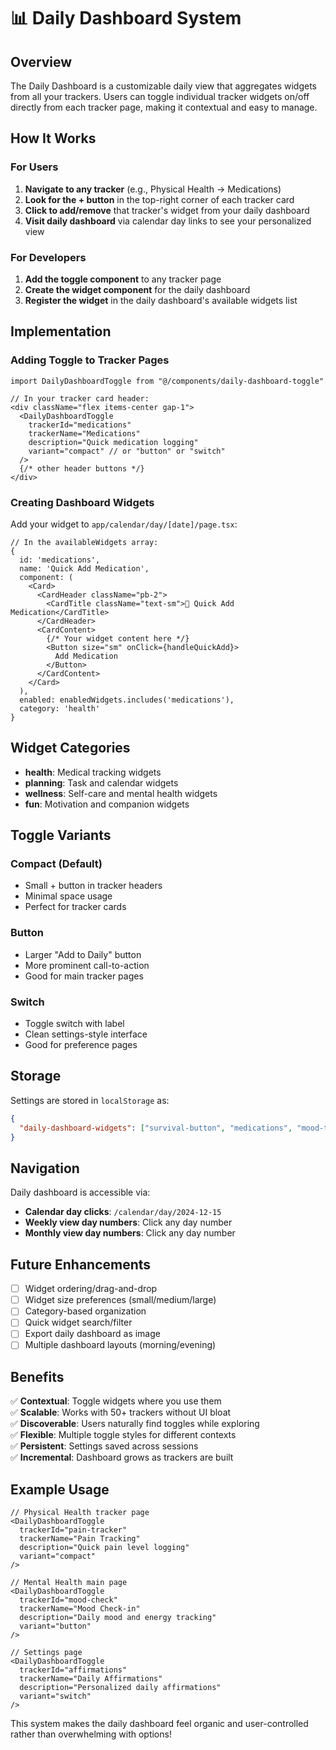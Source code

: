 # 📊 Daily Dashboard System

## Overview

The Daily Dashboard is a customizable daily view that aggregates widgets from all your trackers. Users can toggle individual tracker widgets on/off directly from each tracker page, making it contextual and easy to manage.

## How It Works

### For Users
1. **Navigate to any tracker** (e.g., Physical Health → Medications)
2. **Look for the + button** in the top-right corner of each tracker card
3. **Click to add/remove** that tracker's widget from your daily dashboard
4. **Visit daily dashboard** via calendar day links to see your personalized view

### For Developers
1. **Add the toggle component** to any tracker page
2. **Create the widget component** for the daily dashboard
3. **Register the widget** in the daily dashboard's available widgets list

## Implementation

### Adding Toggle to Tracker Pages

```tsx
import DailyDashboardToggle from "@/components/daily-dashboard-toggle"

// In your tracker card header:
<div className="flex items-center gap-1">
  <DailyDashboardToggle
    trackerId="medications"
    trackerName="Medications"
    description="Quick medication logging"
    variant="compact" // or "button" or "switch"
  />
  {/* other header buttons */}
</div>
```

### Creating Dashboard Widgets

Add your widget to `app/calendar/day/[date]/page.tsx`:

```tsx
// In the availableWidgets array:
{
  id: 'medications',
  name: 'Quick Add Medication',
  component: (
    <Card>
      <CardHeader className="pb-2">
        <CardTitle className="text-sm">💊 Quick Add Medication</CardTitle>
      </CardHeader>
      <CardContent>
        {/* Your widget content here */}
        <Button size="sm" onClick={handleQuickAdd}>
          Add Medication
        </Button>
      </CardContent>
    </Card>
  ),
  enabled: enabledWidgets.includes('medications'),
  category: 'health'
}
```

## Widget Categories

- **health**: Medical tracking widgets
- **planning**: Task and calendar widgets  
- **wellness**: Self-care and mental health widgets
- **fun**: Motivation and companion widgets

## Toggle Variants

### Compact (Default)
- Small + button in tracker headers
- Minimal space usage
- Perfect for tracker cards

### Button
- Larger "Add to Daily" button
- More prominent call-to-action
- Good for main tracker pages

### Switch
- Toggle switch with label
- Clean settings-style interface
- Good for preference pages

## Storage

Settings are stored in `localStorage` as:
```json
{
  "daily-dashboard-widgets": ["survival-button", "medications", "mood-tracker"]
}
```

## Navigation

Daily dashboard is accessible via:
- **Calendar day clicks**: `/calendar/day/2024-12-15`
- **Weekly view day numbers**: Click any day number
- **Monthly view day numbers**: Click any day number

## Future Enhancements

- [ ] Widget ordering/drag-and-drop
- [ ] Widget size preferences (small/medium/large)
- [ ] Category-based organization
- [ ] Quick widget search/filter
- [ ] Export daily dashboard as image
- [ ] Multiple dashboard layouts (morning/evening)

## Benefits

✅ **Contextual**: Toggle widgets where you use them  
✅ **Scalable**: Works with 50+ trackers without UI bloat  
✅ **Discoverable**: Users naturally find toggles while exploring  
✅ **Flexible**: Multiple toggle styles for different contexts  
✅ **Persistent**: Settings saved across sessions  
✅ **Incremental**: Dashboard grows as trackers are built  

## Example Usage

```tsx
// Physical Health tracker page
<DailyDashboardToggle
  trackerId="pain-tracker"
  trackerName="Pain Tracking"
  description="Quick pain level logging"
  variant="compact"
/>

// Mental Health main page  
<DailyDashboardToggle
  trackerId="mood-check"
  trackerName="Mood Check-in"
  description="Daily mood and energy tracking"
  variant="button"
/>

// Settings page
<DailyDashboardToggle
  trackerId="affirmations"
  trackerName="Daily Affirmations"
  description="Personalized daily affirmations"
  variant="switch"
/>
```

This system makes the daily dashboard feel organic and user-controlled rather than overwhelming with options!
